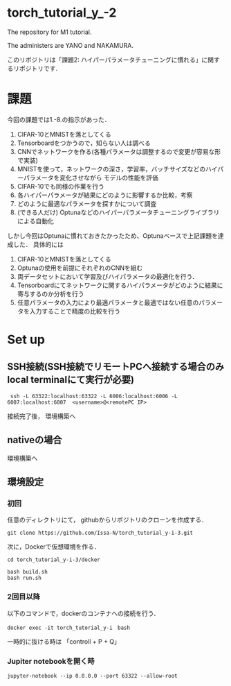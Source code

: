 # torch_tutorial_y_-2
The repository for M1 tutorial. 

The administers are YANO and NAKAMURA. 

このリポジトリは「課題2: ハイパーパラメータチューニングに慣れる」に関するリポジトリです.

# 課題
今回の課題では1.-8.の指示があった．

1. CIFAR-10とMNISTを落としてくる
2. Tensorboardをつかうので，知らない人は調べる
3. CNNでネットワークを作る(各種パラメータは調整するので変更が容易な形で実装)
4. MNISTを使って，ネットワークの深さ，学習率，バッチサイズなどのハイパーパラメータを変化させながら
モデルの性能を評価
5. CIFAR-10でも同様の作業を行う
6. 各ハイパーパラメータが結果にどのように影響するか比較，考察
7. どのように最適なパラメータを探すかについて調査
8. (できる人だけ) Optunaなどのハイパーパラメータチューニングライブラリによる自動化

しかし今回はOptunaに慣れておきたかったため、Optunaベースで上記課題を達成した．
具体的には
1. CIFAR-10とMNISTを落としてくる
2. Optunaの使用を前提にそれぞれのCNNを組む
3. 両データセットにおいて学習及びハイパラメータの最適化を行う．
4. Tensorboardにてネットワークに関するハイパラメータがどのように結果に寄与するのか分析を行う
5. 任意パラメータの入力により最適パラメータと最適ではない任意のパラメータを入力することで精度の比較を行う

# Set up
## SSH接続(SSH接続でリモートPCへ接続する場合のみlocal terminalにて実行が必要)
```
 ssh -L 63322:localhost:63322 -L 6006:localhost:6006 -L 6007:localhost:6007  <username>@<remotePC IP>
```
接続完了後， 環境構築へ
## nativeの場合
環境構築へ
## 環境設定
### 初回
任意のディレクトリにて， githubからリポジトリのクローンを作成する．
```
git clone https://github.com/Issa-N/torch_tutorial_y-i-3.git
```
次に，Dockerで仮想環境を作る．
```
cd torch_tutorial_y-i-3/docker

bash build.sh
bash run.sh
```
### 2回目以降
以下のコマンドで，dockerのコンテナへの接続を行う．
```
docker exec -it torch_tutorial_y-i　bash
```
一時的に抜ける時は 「controll + P + Q」

### Jupiter notebookを開く時
```
jupyter-notebook --ip 0.0.0.0 --port 63322 --allow-root
```


